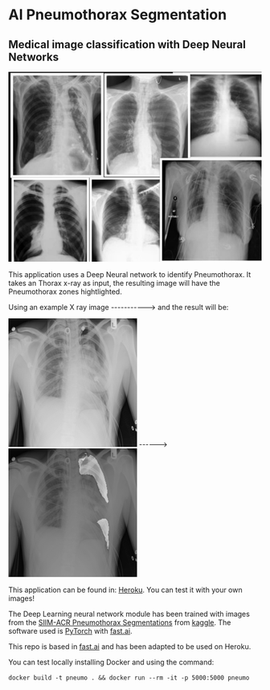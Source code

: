 # AI Pneumothorax Segmentation
##  Medical image classification with Deep Neural Networks

![Thorax X rays collage](images/collage.jpg)

This application uses a Deep Neural network to identify Pneumothorax.
It takes an Thorax x-ray as input, the resulting image will have the 
Pneumothorax zones hightlighted.

Using an example X ray image           ----------->            and the result will be:

![Thorax X ray](images/115_test_1_.png)     ------>        ![Thorax Segmentation](images/115_segemnt.png)

This application can be found in: [Heroku](https://pneumot.herokuapp.com). You can test it with your own images!

The Deep Learning neural network module has been trained with images from the 
[SIIM-ACR Pneumothorax Segmentations](https://www.kaggle.com/vbookshelf/pneumothorax-chest-xray-images-and-masks)
from [kaggle](kaggle.com).
The software used is [PyTorch](https://pytorch.org/) with [fast.ai](https://www.fast.ai).

This repo is based in [fast.ai](https://github.com/render-examples/fastai-v3) and has been 
adapted to be used on Heroku.

You can test locally installing Docker and using the command:

```
docker build -t pneumo . && docker run --rm -it -p 5000:5000 pneumo
```



